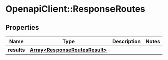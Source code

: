 # OpenapiClient::ResponseRoutes

## Properties
Name | Type | Description | Notes
------------ | ------------- | ------------- | -------------
**results** | [**Array&lt;ResponseRoutesResult&gt;**](ResponseRoutesResult.md) |  | 


